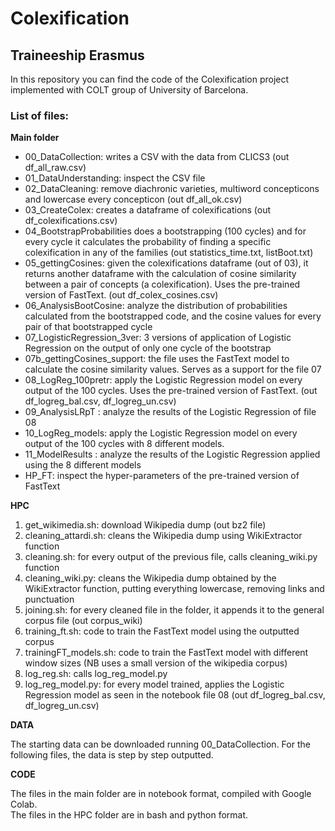 # Colexification
## Traineeship Erasmus

In this repository you can find the code of the Colexification project implemented with COLT group of University of Barcelona.

### List of files:

**Main folder** <br/>
* 00_DataCollection: writes a CSV with the data from CLICS3 (out df_all_raw.csv) <br/>
* 01_DataUnderstanding: inspect the CSV file <br/>
* 02_DataCleaning: remove diachronic varieties, multiword concepticons and lowercase every concepticon (out df_all_ok.csv) <br/>
* 03_CreateColex: creates a dataframe of colexifications (out df_colexifications.csv) <br/>
* 04_BootstrapProbabilities does a bootstrapping (100 cycles) and for every cycle it calculates the probability of finding a specific colexification in any of the families (out statistics_time.txt, listBoot.txt) <br/>
* 05_gettingCosines: given the colexifications dataframe (out of 03), it returns another dataframe with the calculation of cosine similarity between a pair of concepts (a colexification). Uses the pre-trained version of FastText. (out df_colex_cosines.csv) <br/>
* 06_AnalysisBootCosine: analyze the distribution of probabilities calculated from the bootstrapped code, and the cosine values for every pair of that bootstrapped cycle <br/>
* 07_LogisticRegression_3ver: 3 versions of application of Logistic Regression on the output of only one cycle of the bootstrap <br/>
* 07b_gettingCosines_support: the file uses the FastText model to calculate the cosine similarity values. Serves as a support for the file 07 <br/>
* 08_LogReg_100pretr: apply the Logistic Regression model on every output of the 100 cycles. Uses the pre-trained version of FastText. (out df_logreg_bal.csv, df_logreg_un.csv) <br/>
* 09_AnalysisLRpT : analyze the results of the Logistic Regression of file 08
* 10_LogReg_models: apply the Logistic Regression model on every output of the 100 cycles with 8 different models. 
* 11_ModelResults : analyze the results of the Logistic Regression applied using the 8 different models
* HP_FT: inspect the hyper-parameters of the pre-trained version of FastText 

**HPC**
1. get_wikimedia.sh: download Wikipedia dump (out bz2 file)
2. cleaning_attardi.sh: cleans the Wikipedia dump using WikiExtractor function
3. cleaning.sh: for every output of the previous file, calls cleaning_wiki.py function
4. cleaning_wiki.py: cleans the Wikipedia dump obtained by the WikiExtractor function, putting everything lowercase, removing links and punctuation
5. joining.sh: for every cleaned file in the folder, it appends it to the general corpus file (out corpus_wiki)
6. training_ft.sh: code to train the FastText model using the outputted corpus
7. trainingFT_models.sh: code to train the FastText model with different window sizes (NB uses a small version of the wikipedia corpus)
8. log_reg.sh: calls log_reg_model.py
9. log_reg_model.py: for every model trained, applies the Logistic Regression model as seen in the notebook file 08 (out df_logreg_bal.csv, df_logreg_un.csv)


**DATA**

The starting data can be downloaded running 00_DataCollection. For the following files, the data is step by step outputted.

**CODE**

The files in the main folder are in notebook format, compiled with Google Colab. <br/>
The files in the HPC folder are in bash and python format.

